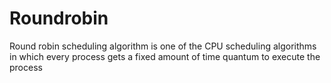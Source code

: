# Roundrobin
 Round robin scheduling algorithm is one of the CPU scheduling algorithms in which every process gets a fixed amount of time quantum to execute the process
